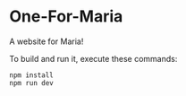 # One-For-Maria

A website for Maria!

To build and run it, execute these commands:

```
npm install
npm run dev
```
